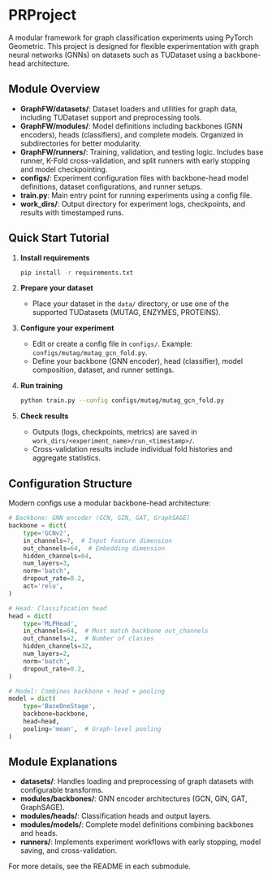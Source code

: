 # PRProject

A modular framework for graph classification experiments using PyTorch Geometric. This project is designed for flexible experimentation with graph neural networks (GNNs) on datasets such as TUDataset using a backbone-head architecture.

## Module Overview

- **GraphFW/datasets/**: Dataset loaders and utilities for graph data, including TUDataset support and preprocessing tools.
- **GraphFW/modules/**: Model definitions including backbones (GNN encoders), heads (classifiers), and complete models. Organized in subdirectories for better modularity.
- **GraphFW/runners/**: Training, validation, and testing logic. Includes base runner, K-Fold cross-validation, and split runners with early stopping and model checkpointing.
- **configs/**: Experiment configuration files with backbone-head model definitions, dataset configurations, and runner setups.
- **train.py**: Main entry point for running experiments using a config file.
- **work_dirs/**: Output directory for experiment logs, checkpoints, and results with timestamped runs.

## Quick Start Tutorial

1. **Install requirements**
   ```bash
   pip install -r requirements.txt
   ```

2. **Prepare your dataset**
   - Place your dataset in the `data/` directory, or use one of the supported TUDatasets (MUTAG, ENZYMES, PROTEINS).

3. **Configure your experiment**
   - Edit or create a config file in `configs/`. Example: `configs/mutag/mutag_gcn_fold.py`.
   - Define your backbone (GNN encoder), head (classifier), model composition, dataset, and runner settings.

4. **Run training**
   ```bash
   python train.py --config configs/mutag/mutag_gcn_fold.py
   ```

5. **Check results**
   - Outputs (logs, checkpoints, metrics) are saved in `work_dirs/<experiment_name>/run_<timestamp>/`.
   - Cross-validation results include individual fold histories and aggregate statistics.

## Configuration Structure

Modern configs use a modular backbone-head architecture:

```python
# Backbone: GNN encoder (GCN, GIN, GAT, GraphSAGE)
backbone = dict(
    type='GCNv2',
    in_channels=7,  # Input feature dimension
    out_channels=64,  # Embedding dimension
    hidden_channels=64,
    num_layers=3,
    norm='batch',
    dropout_rate=0.2,
    act='relu',
)

# Head: Classification head
head = dict(
    type='MLPHead',
    in_channels=64,  # Must match backbone out_channels
    out_channels=2,  # Number of classes
    hidden_channels=32,
    num_layers=2,
    norm='batch',
    dropout_rate=0.2,
)

# Model: Combines backbone + head + pooling
model = dict(
    type='BaseOneStage',
    backbone=backbone,
    head=head,
    pooling='mean',  # Graph-level pooling
)
```

## Module Explanations

- **datasets/**: Handles loading and preprocessing of graph datasets with configurable transforms.
- **modules/backbones/**: GNN encoder architectures (GCN, GIN, GAT, GraphSAGE).
- **modules/heads/**: Classification heads and output layers.
- **modules/models/**: Complete model definitions combining backbones and heads.
- **runners/**: Implements experiment workflows with early stopping, model saving, and cross-validation.

For more details, see the README in each submodule.